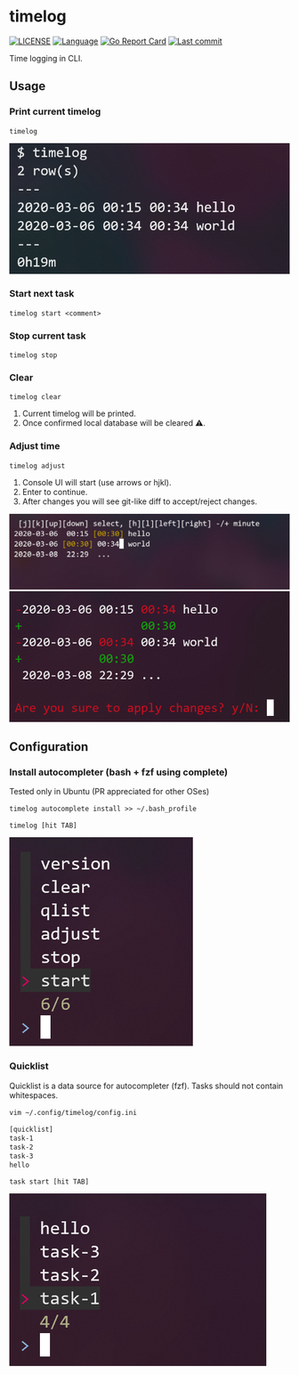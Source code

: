 # timelog

[![LICENSE](https://img.shields.io/github/license/qbart/timelog)](https://github.com/qbart/timelog/blob/master/LICENSE)
[![Language](https://img.shields.io/badge/Language-Go-blue.svg)](https://golang.org/)
[![Go Report Card](https://goreportcard.com/badge/github.com/qbart/timelog)](https://goreportcard.com/report/github.com/qbart/timelog)
[![Last commit](https://img.shields.io/github/last-commit/qbart/timelog)](https://github.com/qbart/timelog/commits/master)



Time logging in CLI.

## Usage

### Print current timelog

```
timelog
```

![timelog](./doc/timelog.png)


### Start next task

```
timelog start <comment>
```

### Stop current task

```
timelog stop
```

### Clear

```
timelog clear
```

1. Current timelog will be printed.
2. Once confirmed local database will be cleared :warning:.

### Adjust time

```
timelog adjust
```

1. Console UI will start (use arrows or hjkl).
2. Enter to continue.
3. After changes you will see git-like diff to accept/reject changes.

![timelog](./doc/timelog_adjust_step1.png)
![timelog](./doc/timelog_adjust_step2.png)

## Configuration

### Install autocompleter (bash + fzf using complete)

Tested only in Ubuntu (PR appreciated for other OSes)
```
timelog autocomplete install >> ~/.bash_profile
```

```
timelog [hit TAB]
```
![timelog](./doc/timelog_autocomplete_cmds.png)

### Quicklist

Quicklist is a data source for autocompleter (fzf). Tasks should not contain whitespaces.

```
vim ~/.config/timelog/config.ini
```

```
[quicklist]
task-1
task-2
task-3
hello
```

```
task start [hit TAB]
```
![timelog](./doc/timelog_autocomplete_qlist.png)
